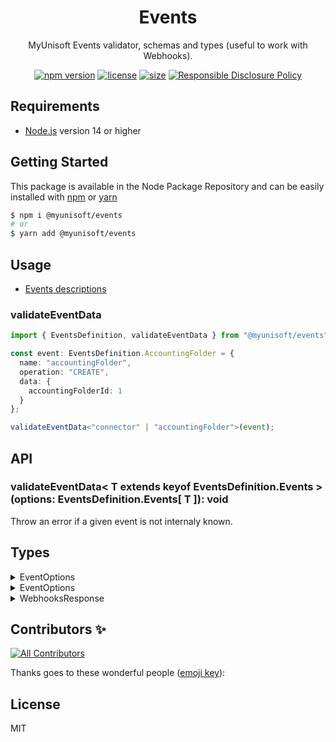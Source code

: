 <p align="center"><h1 align="center">
  Events
</h1>

<p align="center">
  MyUnisoft Events validator, schemas and types (useful to work with Webhooks).
</p>

<p align="center">
    <a href="https://github.com/MyUnisoft/events"><img src="https://img.shields.io/github/package-json/v/MyUnisoft/events?style=flat-square" alt="npm version"></a>
    <a href="https://github.com/MyUnisoft/events"><img src="https://img.shields.io/github/license/MyUnisoft/events?style=flat-square" alt="license"></a>
    <a href="https://github.com/MyUnisoft/events"><img src="https://img.shields.io/github/languages/code-size/MyUnisoft/events?style=flat-square" alt="size"></a>
    <a href="./SECURITY.md"><img src="https://img.shields.io/badge/Security-Responsible%20Disclosure-yellow.svg?style=flat-square" alt="Responsible Disclosure Policy" /></a>
</p>

## Requirements
- [Node.js](https://nodejs.org/en/) version 14 or higher

## Getting Started

This package is available in the Node Package Repository and can be easily installed with [npm](https://doc.npmjs.com/getting-started/what-is-npm) or [yarn](https://yarnpkg.com)

```bash
$ npm i @myunisoft/events
# or
$ yarn add @myunisoft/events
```

## Usage

- [Events descriptions](./docs/events.md)

### validateEventData

```ts
import { EventsDefinition, validateEventData } from "@myunisoft/events";

const event: EventsDefinition.AccountingFolder = {
  name: "accountingFolder",
  operation: "CREATE",
  data: {
    accountingFolderId: 1
  }
};

validateEventData<"connector" | "accountingFolder">(event);
```

## API

### validateEventData< T extends keyof EventsDefinition.Events >(options: EventsDefinition.Events[ T ]): void
Throw an error if a given event is not internaly known.

## Types

<details><summary>EventOptions</summary>

```ts
export type EventOptions<K extends keyof EventsDefinition.Events> = {
  scope: Scope;
  metadata: Metadata;
} & EventsDefinition.Events[K];

const event: EventOptions<"connector"> = {
  name: "connector",
  operation: "CREATE",
  scope: {
    schemaId: 1
  },
  metadata: {
    agent: "Node",
    createdAt: Date.now().toLocaleString()
  },
  data: {
    connectorId: 1
  }
}
```

</details>

<details><summary>EventOptions</summary>

```ts
type TupleToObject<T extends readonly any[],
  M extends Record<Exclude<keyof T, keyof any[]>, PropertyKey>> =
  { [K in Exclude<keyof T, keyof any[]> as M[K]]: T[K] };

export type EventsOptions<T extends (keyof EventsDefinition.Events)[] = (keyof EventsDefinition.Events)[]> = TupleToObject<[
  ...(EventOptions<T[number]>)[]
], []>;

const events: EventsOptions<["connector", "accountingFolder"]> = [
  {
    name: "connector",
    operation: "CREATE",
    data: {
      connectorId: 1
    },
    scope: {
      schemaId: 1
    },
    metadata: {
      agent: "Node",
      createdAt: Date.now().toLocaleString()
    }
  },
  {
    name: "accountingFolder",
    operation: "CREATE",
    data: {
      accountingFolderId: 1
    },
    scope: {
      schemaId: 1
    },
    metadata: {
      agent: "Windev",
      createdAt: Date.now().toLocaleString()
    }
  }
];

const event: EventsOptions<["connector", "accountingFolder"]> = {
  name: "connector",
  operation: "CREATE",
  data: {
    connectorId: 1
  },
  scope: {
    schemaId: 1
  },
  metadata: {
    agent: "Node",
    createdAt: Date.now().toLocaleString()
  }
}
```
</details>

<details><summary>WebhooksResponse</summary>

```ts
type WebhookResponse<K extends keyof EventsDefinition.Events> = {
  scope: Scope;
  webhookId: string;
  createdAt: number;
} & EventsDefinition.Events[K];

export type WebhooksResponse<T extends (keyof EventsDefinition.Events)[] = (keyof EventsDefinition.Events)[]> = [
  ...(WebhookResponse<T[number]>)[]
];

const response: WebhooksResponse<["connector", "accountingFolder"]> = [
  {
    name: "connector",
    operation: "CREATE",
    data: {
      connectorId: 1
    },
    scope: {
      schemaId: 1
    },
    webhookId: 1,
    createdAt: Date.now().toLocaleString()
  },
  {
    name: "accountingFolder",
    operation: "CREATE",
    data: {
      accountingFolderId: 1
    },
    scope: {
      schemaId: 1
    },
    webhookId: 2,
    createdAt: Date.now().toLocaleString()
  },
];
```
</details>

## Contributors ✨

<!-- ALL-CONTRIBUTORS-BADGE:START - Do not remove or modify this section -->
[![All Contributors](https://img.shields.io/badge/all_contributors-2-orange.svg?style=flat-square)](#contributors-)
<!-- ALL-CONTRIBUTORS-BADGE:END -->

Thanks goes to these wonderful people ([emoji key](https://allcontributors.org/docs/en/emoji-key)):

<!-- ALL-CONTRIBUTORS-LIST:START - Do not remove or modify this section -->
<!-- prettier-ignore-start -->
<!-- markdownlint-disable -->

<!-- markdownlint-restore -->
<!-- prettier-ignore-end -->

<!-- ALL-CONTRIBUTORS-LIST:END -->

## License
MIT
